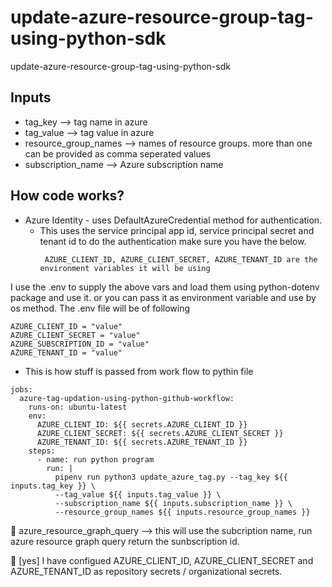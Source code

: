 # update-azure-resource-group-tag-using-python-sdk
update-azure-resource-group-tag-using-python-sdk

## Inputs 

* tag_key   --> tag name in azure
* tag_value --> tag value in azure
* resource_group_names   --> names of resource groups. more than one can be provided as comma seperated values
* subscription_name --> Azure subscription name


## How code works?

* Azure Identity - uses DefaultAzureCredential method for authentication.
  * This uses the service principal app id, service principal secret and tenant id to do the authentication make sure you have the below.
    ``` 
     AZURE_CLIENT_ID, AZURE_CLIENT_SECRET, AZURE_TENANT_ID are the environment variables it will be using
    ``` 
I use the .env to supply the above vars and load them using python-dotenv package and use it. or you can pass it as environment variable and use by os method.
The .env file will be of following

```commandline
AZURE_CLIENT_ID = "value"
AZURE_CLIENT_SECRET = "value"
AZURE_SUBSCRIPTION_ID = "value"
AZURE_TENANT_ID = "value"
```
* This is how stuff is passed from work flow to pythin file
```
jobs:
  azure-tag-updation-using-python-github-workflow:
    runs-on: ubuntu-latest
    env:
      AZURE_CLIENT_ID: ${{ secrets.AZURE_CLIENT_ID }}
      AZURE_CLIENT_SECRET: ${{ secrets.AZURE_CLIENT_SECRET }}
      AZURE_TENANT_ID: ${{ secrets.AZURE_TENANT_ID }}
    steps:
      - name: run python program
        run: |
          pipenv run python3 update_azure_tag.py --tag_key ${{ inputs.tag_key }} \
          --tag_value ${{ inputs.tag_value }} \
          --subscription_name ${{ inputs.subscription_name }} \
          --resource_group_names ${{ inputs.resource_group_names }}
  ```
:pushpin: azure_resource_graph_query --> this will use the subcription name, run azure resource graph query return the sunbscription id.

:pushpin: [yes] I have configued AZURE_CLIENT_ID, AZURE_CLIENT_SECRET and AZURE_TENANT_ID as repository secrets / organizational secrets.